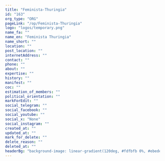 ```yaml
---
title: "Feminista-Thuringia"
id: "163"
org_type: "ORG"
pageLink: "/op/Feminista-Thuringia"
logo: "logos/temporary.png"
name_fa: ""
name_en: "Feminista Thuringia"
name_short: ""
location: ""
post_location: ""
internetAddress: ""
contact: ""
phone: ""
about: ""
expertise: ""
history: ""
manifest: ""
coc: ""
estimation_of_members: ""
political_orientation: ""
markForEdit: ""
social_telegram: ""
social_facebook: ""
social_youtube: ""
social_x: "None"
social_instagram: ""
created_at: ""
updated_at: ""
mark_for_delete: ""
delete_reason: ""
deleted_at: ""
headerBg: "background-image: linear-gradient(120deg, #fdfbfb 0%, #ebedee 100%);"
---
```



